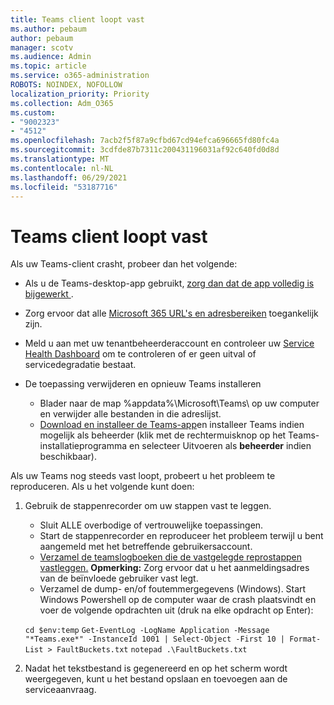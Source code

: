 ```yaml
---
title: Teams client loopt vast
ms.author: pebaum
author: pebaum
manager: scotv
ms.audience: Admin
ms.topic: article
ms.service: o365-administration
ROBOTS: NOINDEX, NOFOLLOW
localization_priority: Priority
ms.collection: Adm_O365
ms.custom:
- "9002323"
- "4512"
ms.openlocfilehash: 7acb2f5f87a9cfbd67cd94efca696665fd80fc4a
ms.sourcegitcommit: 3cdfde87b7311c200431196031af92c640fd0d8d
ms.translationtype: MT
ms.contentlocale: nl-NL
ms.lasthandoff: 06/29/2021
ms.locfileid: "53187716"
---
```

# <a name="teams-client-crashing"></a>Teams client loopt vast

Als uw Teams-client crasht, probeer dan het volgende:

- Als u de Teams-desktop-app gebruikt, [ zorg dan dat de app volledig is bijgewerkt ](https://support.office.com/article/Update-Microsoft-Teams-535a8e4b-45f0-4f6c-8b3d-91bca7a51db1).

- Zorg ervoor dat alle [Microsoft 365 URL's en adresbereiken](/microsoftteams/connectivity-issues) toegankelijk zijn.

- Meld u aan met uw tenantbeheerderaccount en controleer uw [Service Health Dashboard](/office365/enterprise/view-service-health) om te controleren of er geen uitval of servicedegradatie bestaat.

- De toepassing verwijderen en opnieuw Teams installeren
    - Blader naar de map %appdata%\Microsoft\Teams\ op uw computer en verwijder alle bestanden in die adreslijst.
    - [Download en installeer de Teams-app](https://www.microsoft.com/microsoft-teams/download-app)en installeer Teams indien mogelijk als beheerder (klik met de rechtermuisknop op het Teams-installatieprogramma en selecteer Uitvoeren als **beheerder** indien beschikbaar).

Als uw Teams nog steeds vast loopt, probeert u het probleem te reproduceren. Als u het volgende kunt doen:

1. Gebruik de stappenrecorder om uw stappen vast te leggen.
    - Sluit ALLE overbodige of vertrouwelijke toepassingen.
    - Start de stappenrecorder en reproduceer het probleem terwijl u bent aangemeld met het betreffende gebruikersaccount.
    - [Verzamel de teamslogboeken die de vastgelegde reprostappen vastleggen.](/microsoftteams/log-files) **Opmerking:** Zorg ervoor dat u het aanmeldingsadres van de beïnvloede gebruiker vast legt.
    - Verzamel de dump- en/of foutemmergegevens (Windows). Start Windows Powershell op de computer waar de crash plaatsvindt en voer de volgende opdrachten uit (druk na elke opdracht op Enter):

    `cd $env:temp` `Get-EventLog -LogName Application -Message "*Teams.exe*" -InstanceId 1001 | Select-Object -First 10 | Format-List > FaultBuckets.txt`
    `notepad .\FaultBuckets.txt`
    
2. Nadat het tekstbestand is gegenereerd en op het scherm wordt weergegeven, kunt u het bestand opslaan en toevoegen aan de serviceaanvraag. 
